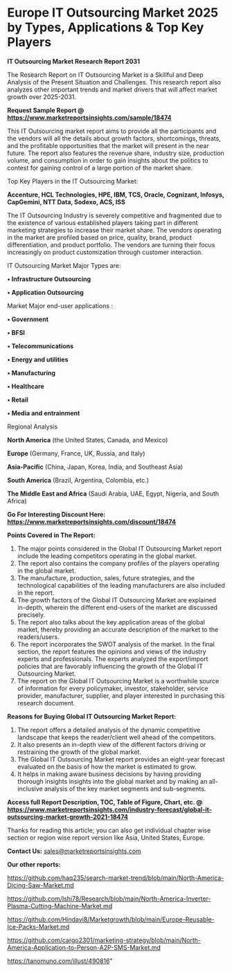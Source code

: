 # Europe IT Outsourcing Market 2025 by Types, Applications & Top Key Players

<strong>IT Outsourcing Market Research Report 2031</strong>

The Research Report on IT Outsourcing Market is a Skillful and Deep Analysis of the Present Situation and Challenges. This research report also analyzes other important trends and market drivers that will affect market growth over 2025-2031.

<strong>Request Sample Report @ <a href=https://www.marketreportsinsights.com/sample/18474>https://www.marketreportsinsights.com/sample/18474</a></strong>

This IT Outsourcing market report aims to provide all the participants and the vendors will all the details about growth factors, shortcomings, threats, and the profitable opportunities that the market will present in the near future. The report also features the revenue share, industry size, production volume, and consumption in order to gain insights about the politics to contest for gaining control of a large portion of the market share.

Top Key Players in the IT Outsourcing Market:

<strong>Accenture, HCL Technologies, HPE, IBM, TCS, Oracle, Cognizant, Infosys, CapGemini, NTT Data, Sodexo, ACS, ISS</strong>

The IT Outsourcing Industry is severely competitive and fragmented due to the existence of various established players taking part in different marketing strategies to increase their market share. The vendors operating in the market are profiled based on price, quality, brand, product differentiation, and product portfolio. The vendors are turning their focus increasingly on product customization through customer interaction.

IT Outsourcing Market Major Types are:

<strong>• Infrastructure Outsourcing

• Application Outsourcing</strong>

Market Major end-user applications :

<strong>• Government

• BFSI

• Telecommunications

• Energy and utilities

• Manufacturing

• Healthcare

• Retail

• Media and entrainment</strong>

Regional Analysis

</u><strong><b>North America</b></strong> (the United States, Canada, and Mexico)

<strong><b>Europe </b></strong>(Germany, France, UK, Russia, and Italy)

<strong><b>Asia-Pacific</b></strong> (China, Japan, Korea, India, and Southeast Asia)

<strong><b>South America</b></strong> (Brazil, Argentina, Colombia, etc.)

<strong><b>The Middle East and Africa</b></strong> (Saudi Arabia, UAE, Egypt, Nigeria, and South Africa)

<strong>Go For Interesting Discount Here: <a href=https://www.marketreportsinsights.com/discount/18474>https://www.marketreportsinsights.com/discount/18474</a></strong>

<strong>Points Covered in The Report:</strong>
<ol>
  <li>The major points considered in the Global IT Outsourcing Market report include the leading competitors operating in the global market.</li>
  <li>The report also contains the company profiles of the players operating in the global market.</li>
  <li>The manufacture, production, sales, future strategies, and the technological capabilities of the leading manufacturers are also included in the report.</li>
  <li>The growth factors of the Global IT Outsourcing Market are explained in-depth, wherein the different end-users of the market are discussed precisely.</li>
  <li>The report also talks about the key application areas of the global market, thereby providing an accurate description of the market to the readers/users.</li>
  <li>The report incorporates the SWOT analysis of the market. In the final section, the report features the opinions and views of the industry experts and professionals. The experts analyzed the export/import policies that are favorably influencing the growth of the Global IT Outsourcing Market.</li>
  <li>The report on the Global IT Outsourcing Market is a worthwhile source of information for every policymaker, investor, stakeholder, service provider, manufacturer, supplier, and player interested in purchasing this research document.</li>
</ol>
<strong>Reasons for Buying Global IT Outsourcing Market Report:</strong>

<ol>
  <li>The report offers a detailed analysis of the dynamic competitive landscape that keeps the reader/client well ahead of the competitors.</li>
  <li>It also presents an in-depth view of the different factors driving or restraining the growth of the global market.</li>
  <li>The Global IT Outsourcing Market report provides an eight-year forecast evaluated on the basis of how the market is estimated to grow.</li>
  <li>It helps in making aware business decisions by having providing thorough insights insights into the global market and by making an all-inclusive analysis of the key market segments and sub-segments.</li>
</ol>
<strong>Access full Report Description, TOC, Table of Figure, Chart, etc. @ <a href=https://www.marketreportsinsights.com/industry-forecast/global-it-outsourcing-market-growth-2021-18474>https://www.marketreportsinsights.com/industry-forecast/global-it-outsourcing-market-growth-2021-18474</a></strong>


Thanks for reading this article; you can also get individual chapter wise section or region wise report version like Asia, United States, Europe.

<strong>Contact Us:</strong>
sales@marketreportsinsights.com

<strong>Our other reports:</strong>

<a href=https://github.com/haq235/search-market-trend/blob/main/North-America-Dicing-Saw-Market.md>https://github.com/haq235/search-market-trend/blob/main/North-America-Dicing-Saw-Market.md</a>

<a href=https://github.com/Ishi78/Research/blob/main/North-America-Inverter-Plasma-Cutting-Machine-Market.md>https://github.com/Ishi78/Research/blob/main/North-America-Inverter-Plasma-Cutting-Machine-Market.md</a>

<a href=https://github.com/Hindavi8/Marketgrowth/blob/main/Europe-Reusable-Ice-Packs-Market.md>https://github.com/Hindavi8/Marketgrowth/blob/main/Europe-Reusable-Ice-Packs-Market.md</a>

<a href=https://github.com/cargo2301/marketing-strategy/blob/main/North-America-Application-to-Person-A2P-SMS-Market.md>https://github.com/cargo2301/marketing-strategy/blob/main/North-America-Application-to-Person-A2P-SMS-Market.md</a>

<a href=https://tanomuno.com/illust/490816>https://tanomuno.com/illust/490816</a>"
